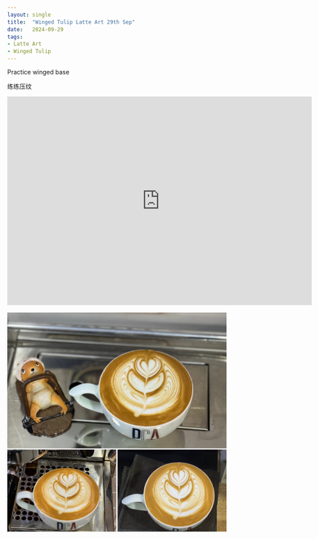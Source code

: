 ```yaml
---
layout: single
title:  "Winged Tulip Latte Art 29th Sep"
date:   2024-09-29
tags:
- Latte Art
- Winged Tulip
---
```



Practice winged base

练练压纹



<div class="embed-container">
  <iframe
      src="https://www.youtube.com/embed/4fY9KwNozCI"
      width="700"
      height="480"
      frameborder="0"
      allowfullscreen="true">
  </iframe>
</div>


![](/assets/img/2024/09/29/6DCFADD1-1145-4F8D-93DD-CCBF4546F029.JPG)

